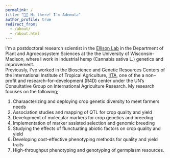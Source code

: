 ```yaml
---
permalink: /
title: "👋🏿 Hi there! I'm Ademola"
author_profile: true
redirect_from: 
  - /about/
  - /about.html
---
```





I'm a postdoctoral research scientist in the 
[Ellison Lab](https://alternativecrops.horticulture.wisc.edu/staff/aina-ademola/) 
in the Department of Plant and Agroecosystem Sciences at the the University of Wisconsin-Madison, 
where I work in industrial hemp (Cannabis sativa L.) genetics and improvement.  
Previously, I've worked in the Bioscience and Genetic Resources Centers of the 
International Institute of Tropical Agriculture, [IITA](https://www.iita.org/research/genetic-resources/),
one of the a non–profit and research–for–development (R4D) center under the UN’s 
Consultative Group on International Agriculture Research. My research focuses on the following;
1) Charaacterizing and deploying crop genetic diversity to meet farmers needs
2) Association studies and mapping of QTL for crop quality and yield
3) Development of molecular markers for crop genetics and breeding
4) Implementation of marker assisted selection and genomic breeding
5) Studying the effects of flunctuating abiotic factors on crop quality and yield
6) Developing cost-effective phenotyping methods for quality and yield traits
7) High-throughput phenotyping and genotyping of germplasm resources.



